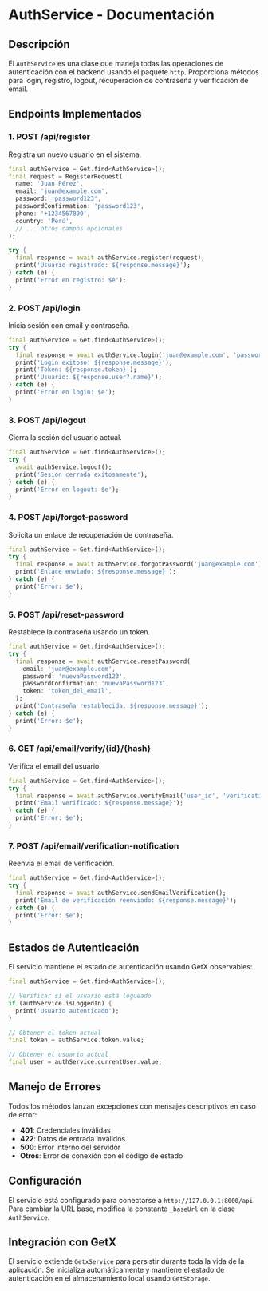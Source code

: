 # AuthService - Documentación

## Descripción
El `AuthService` es una clase que maneja todas las operaciones de autenticación con el backend usando el paquete `http`. Proporciona métodos para login, registro, logout, recuperación de contraseña y verificación de email.

## Endpoints Implementados

### 1. POST /api/register
Registra un nuevo usuario en el sistema.

```dart
final authService = Get.find<AuthService>();
final request = RegisterRequest(
  name: 'Juan Pérez',
  email: 'juan@example.com',
  password: 'password123',
  passwordConfirmation: 'password123',
  phone: '+1234567890',
  country: 'Perú',
  // ... otros campos opcionales
);

try {
  final response = await authService.register(request);
  print('Usuario registrado: ${response.message}');
} catch (e) {
  print('Error en registro: $e');
}
```

### 2. POST /api/login
Inicia sesión con email y contraseña.

```dart
final authService = Get.find<AuthService>();
try {
  final response = await authService.login('juan@example.com', 'password123');
  print('Login exitoso: ${response.message}');
  print('Token: ${response.token}');
  print('Usuario: ${response.user?.name}');
} catch (e) {
  print('Error en login: $e');
}
```

### 3. POST /api/logout
Cierra la sesión del usuario actual.

```dart
final authService = Get.find<AuthService>();
try {
  await authService.logout();
  print('Sesión cerrada exitosamente');
} catch (e) {
  print('Error en logout: $e');
}
```

### 4. POST /api/forgot-password
Solicita un enlace de recuperación de contraseña.

```dart
final authService = Get.find<AuthService>();
try {
  final response = await authService.forgotPassword('juan@example.com');
  print('Enlace enviado: ${response.message}');
} catch (e) {
  print('Error: $e');
}
```

### 5. POST /api/reset-password
Restablece la contraseña usando un token.

```dart
final authService = Get.find<AuthService>();
try {
  final response = await authService.resetPassword(
    email: 'juan@example.com',
    password: 'nuevaPassword123',
    passwordConfirmation: 'nuevaPassword123',
    token: 'token_del_email',
  );
  print('Contraseña restablecida: ${response.message}');
} catch (e) {
  print('Error: $e');
}
```

### 6. GET /api/email/verify/{id}/{hash}
Verifica el email del usuario.

```dart
final authService = Get.find<AuthService>();
try {
  final response = await authService.verifyEmail('user_id', 'verification_hash');
  print('Email verificado: ${response.message}');
} catch (e) {
  print('Error: $e');
}
```

### 7. POST /api/email/verification-notification
Reenvía el email de verificación.

```dart
final authService = Get.find<AuthService>();
try {
  final response = await authService.sendEmailVerification();
  print('Email de verificación reenviado: ${response.message}');
} catch (e) {
  print('Error: $e');
}
```

## Estados de Autenticación

El servicio mantiene el estado de autenticación usando GetX observables:

```dart
final authService = Get.find<AuthService>();

// Verificar si el usuario está logueado
if (authService.isLoggedIn) {
  print('Usuario autenticado');
}

// Obtener el token actual
final token = authService.token.value;

// Obtener el usuario actual
final user = authService.currentUser.value;
```

## Manejo de Errores

Todos los métodos lanzan excepciones con mensajes descriptivos en caso de error:

- **401**: Credenciales inválidas
- **422**: Datos de entrada inválidos
- **500**: Error interno del servidor
- **Otros**: Error de conexión con el código de estado

## Configuración

El servicio está configurado para conectarse a `http://127.0.0.1:8000/api`. Para cambiar la URL base, modifica la constante `_baseUrl` en la clase `AuthService`.

## Integración con GetX

El servicio extiende `GetxService` para persistir durante toda la vida de la aplicación. Se inicializa automáticamente y mantiene el estado de autenticación en el almacenamiento local usando `GetStorage`. 